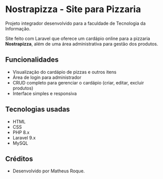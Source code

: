 # Nostrapizza - Site para Pizzaria

Projeto integrador desenvolvido para a faculdade de Tecnologia da Informação.

Site feito com Laravel que oferece um cardápio online para a pizzaria **Nostrapizza**, além de uma área administrativa para gestão dos produtos.

## Funcionalidades

- Visualização do cardápio de pizzas e outros itens
- Área de login para administrador
- CRUD completo para gerenciar o cardápio (criar, editar, excluir produtos)
- Interface simples e responsiva

## Tecnologias usadas

- HTML
- CSS
- PHP 8.x
- Laravel 9.x
- MySQL 

## Créditos

- Desenvolvido por Matheus Roque.
